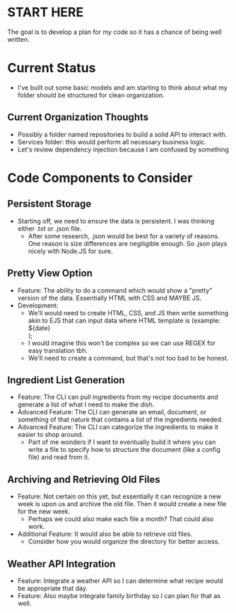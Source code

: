 # START HERE
The goal is to develop a plan for my code so it has a chance of being well written.

# Current Status
- I've built out some basic models and am starting to think about what my folder should be structured for clean organization.
## Current Organization Thoughts
- Possibly a folder named repositories to build a solid API to interact with.
- Services folder: this would perform all necessary business logic.
- Let's review dependency injection because I am confused by something

# Code Components to Consider
## Persistent Storage
- Starting off, we need to ensure the data is persistent. I was thinking either .txt or .json file.
    - After some research, .json would be best for a variety of reasons. One reason is size differences are negiligible enough. So .json plays nicely with Node.JS for sure.

## Pretty View Option
- Feature: The ability to do a command which would show a "pretty" version of the data. Essentially HTML with CSS and MAYBE JS.
- Development:
    - We'll would need to create HTML, CSS, and JS then write something akin to EJS that can input data where HTML template is (example: <div>${date}</div>);
    - I would imagine this won't be complex so we can use REGEX for easy translation tbh.
    - We'll need to create a command, but that's not too bad to be honest.

## Ingredient List Generation
- Feature: The CLI can pull ingredients from my recipe documents and generate a list of what I need to make the dish.
- Advanced Feature: The CLI can generate an email, document, or something of that nature that contains a list of the ingredients needed.
- Advanced Feature: The CLI can categorize the ingredients to make it easier to shop around.
    - Part of me wonders if I want to eventually build it where you can write a file to specify how to structure the document (like a config file) and read from it.

## Archiving and Retrieving Old Files
- Feature: Not certain on this yet, but essentially it can recognize a new week is upon us and archive the old file. Then it would create a new file for the new week.
    - Perhaps we could also make each file a month? That could also work.
- Additional Feature: It would also be able to retrieve old files.
    - Consider how you would organize the directory for better access.

## Weather API Integration
- Feature: Integrate a weather API so I can determine what recipe would be appropriate that day. 
- Feature: Also maybe integrate family birthday so I can plan for that as well.